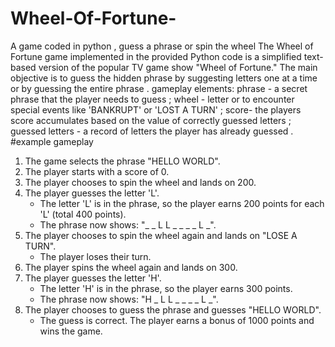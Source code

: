 # Wheel-Of-Fortune-
A game coded in python , guess a phrase or spin the wheel 
The Wheel of Fortune game implemented in the provided Python code is a simplified text-based version of the popular TV game show "Wheel of Fortune."
The main objective is to guess the hidden phrase by suggesting letters one at a time or by guessing the entire phrase .
gameplay elements: phrase - a secret phrase that the player needs to guess ; wheel - letter or to encounter special events like 'BANKRUPT' or 'LOST A TURN'
; score- the players score accumulates based on the value of correctly guessed letters ; guessed letters - a record of letters the player has already guessed . 
#example gameplay 
1. The game selects the phrase "HELLO WORLD".
2. The player starts with a score of 0.
3. The player chooses to spin the wheel and lands on 200.
4. The player guesses the letter 'L'.
   - The letter 'L' is in the phrase, so the player earns 200 points for each 'L' (total 400 points).
   - The phrase now shows: "_ _ L L _ _ _ _ L _".
5. The player chooses to spin the wheel again and lands on "LOSE A TURN".
   - The player loses their turn.
6. The player spins the wheel again and lands on 300.
7. The player guesses the letter 'H'.
   - The letter 'H' is in the phrase, so the player earns 300 points.
   - The phrase now shows: "H _ L L _ _ _ _ L _".
8. The player chooses to guess the phrase and guesses "HELLO WORLD".
   - The guess is correct. The player earns a bonus of 1000 points and wins the game.
